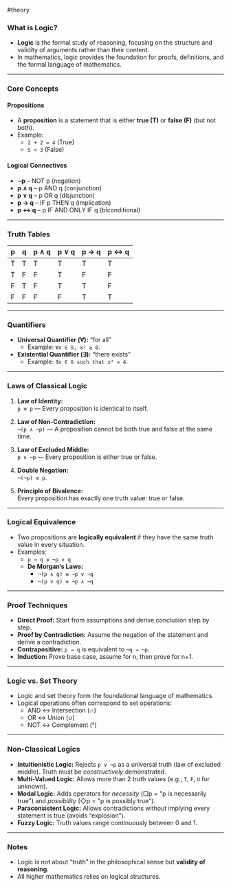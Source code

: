 #theory 

### What is Logic?

- **Logic** is the formal study of reasoning, focusing on the structure and validity of arguments rather than their content.
- In mathematics, logic provides the foundation for proofs, definitions, and the formal language of mathematics.

---
### Core Concepts

#### Propositions

- A **proposition** is a statement that is either **true (T)** or **false (F)** (but not both).
- Example:  
  - `2 + 2 = 4` (True)  
  - `5 < 3` (False)

#### Logical Connectives

- **¬p** – NOT p (negation)  
- **p ∧ q** – p AND q (conjunction)  
- **p ∨ q** – p OR q (disjunction)  
- **p → q** – IF p THEN q (implication)  
- **p ↔ q** – p IF AND ONLY IF q (biconditional)

---
### Truth Tables
| p | q | p ∧ q | p ∨ q | p → q | p ↔ q |
|---|---|-------|-------|-------|-------|
| T | T |   T   |   T   |   T   |   T   |
| T | F |   F   |   T   |   F   |   F   |
| F | T |   F   |   T   |   T   |   F   |
| F | F |   F   |   F   |   T   |   T   |

---
### Quantifiers

- **Universal Quantifier (∀):** “for all”  
  - Example: `∀x ∈ ℝ, x² ≥ 0`.
- **Existential Quantifier (∃):** “there exists”  
  - Example: `∃x ∈ ℝ such that x² = 4`.

---
### Laws of Classical Logic

1. **Law of Identity:**  
   `p ≡ p` — Every proposition is identical to itself.

2. **Law of Non-Contradiction:**  
   `¬(p ∧ ¬p)` — A proposition cannot be both true and false at the same time.

3. **Law of Excluded Middle:**  
   `p ∨ ¬p` — Every proposition is either true or false.

4. **Double Negation:**  
   `¬(¬p) ≡ p`.

5. **Principle of Bivalence:**  
   Every proposition has exactly one truth value: true or false.

---
### Logical Equivalence

- Two propositions are **logically equivalent** if they have the same truth value in every situation.  
- Examples:
  - `p → q ≡ ¬p ∨ q`
  - **De Morgan’s Laws:**  
    - `¬(p ∧ q) ≡ ¬p ∨ ¬q`
    - `¬(p ∨ q) ≡ ¬p ∧ ¬q`

---
### Proof Techniques

- **Direct Proof:** Start from assumptions and derive conclusion step by step.
- **Proof by Contradiction:** Assume the negation of the statement and derive a contradiction.
- **Contrapositive:** `p → q` is equivalent to `¬q → ¬p`.
- **Induction:** Prove base case, assume for n, then prove for n+1.

---
### Logic vs. Set Theory

- Logic and set theory form the foundational language of mathematics.  
- Logical operations often correspond to set operations:
  - AND ↔ Intersection (∩)
  - OR ↔ Union (∪)
  - NOT ↔ Complement (ᶜ)

---
### Non-Classical Logics

- **Intuitionistic Logic:** Rejects `p ∨ ¬p` as a universal truth (law of excluded middle). Truth must be *constructively* demonstrated.
- **Multi-Valued Logic:** Allows more than 2 truth values (e.g., `T`, `F`, `U` for unknown).
- **Modal Logic:** Adds operators for *necessity* (□p = "p is necessarily true") and *possibility* (◇p = "p is possibly true").
- **Paraconsistent Logic:** Allows contradictions without implying every statement is true (avoids “explosion”).
- **Fuzzy Logic:** Truth values range continuously between 0 and 1.

---
### Notes

- Logic is not about “truth” in the philosophical sense but **validity of reasoning**.
- All higher mathematics relies on logical structures.